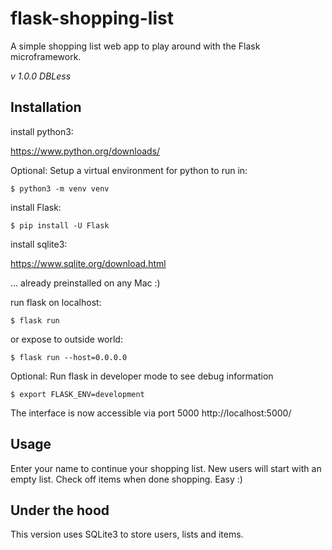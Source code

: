 # flask-shopping-list
A simple shopping list web app to play around with the Flask microframework.

*v 1.0.0 DBLess*

## Installation

install python3:

https://www.python.org/downloads/

Optional: Setup a virtual environment for python to run in:

`$ python3 -m venv venv`

install Flask:

`$ pip install -U Flask`

install sqlite3:

https://www.sqlite.org/download.html

... already preinstalled on any Mac :)

run flask on localhost:

`$ flask run`

or expose to outside world:

`$ flask run --host=0.0.0.0`

Optional: Run flask in developer mode to see debug information

`$ export FLASK_ENV=development`

The interface is now accessible via port 5000
http://localhost:5000/


## Usage

Enter your name to continue your shopping list. New users will start with an empty list.
Check off items when done shopping. Easy :)

## Under the hood

This version uses SQLite3 to store users, lists and items.